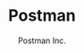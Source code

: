 ---
title: "Postman"
description: "A collaboration platform for API development, testing, and documentation."
topic: "Developer Tools"
category: tool
author: "Postman Inc."
url: "https://www.postman.com/"
tags: ["api", "testing", "documentation", "collaboration"]
difficulty: beginner
publishedAt: 2025-10-16
---